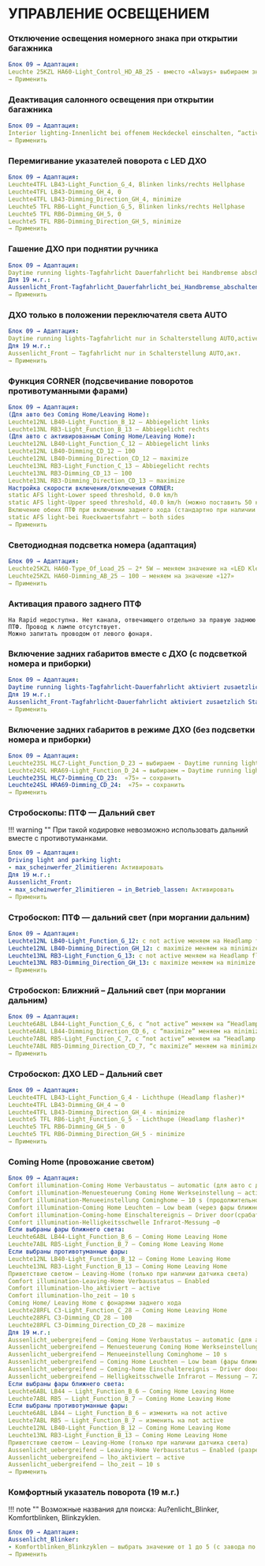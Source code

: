 
# УПРАВЛЕНИЕ ОСВЕЩЕНИЕМ

### Отключение освещения номерного знака при открытии багажника
``` yaml title="логин-пароль: 31347"
Блок 09 → Адаптация:
Leuchte 25KZL HA60-Light_Control_HD_AB_25 - вместо «Always» выбираем значение «Only if closed»
→ Применить
```

### Деактивация салонного освещения при открытии багажника
``` yaml title="логин-пароль: 31347"
Блок 09 → Адаптация:
Interior lighting-Innenlicht bei offenem Heckdeckel einschalten, “active поменять” на значение "not active"
→ Применить
```

### Перемигивание указателей поворота с LED ДХО
``` yaml title="логин-пароль: 31347"
Блок 09 → Адаптация:
Leuchte4TFL LB43-Light_Function_G_4, Blinken links/rechts Hellphase
Leuchte4TFL LB43-Dimming_GH_4, 0
Leuchte4TFL LB43-Dimming_Direction_GH_4, minimize
Leuchte5 TFL RB6-Light_Function_G_5, Blinken links/rechts Hellphase
Leuchte5 TFL RB6-Dimming_GH_5, 0
Leuchte5 TFL RB6-Dimming_Direction_GH_5, minimize
→ Применить
```

### Гашение ДХО при поднятии ручника
``` yaml title="логин-пароль: 31347"
Блок 09 → Адаптация:
Daytime running lights-Tagfahrlicht Dauerfahrlicht bei Handbremse abschalten — active
Для 19 м.г.:
Aussenlicht_Front-Tagfahrlicht_Dauerfahrlicht_bei_Handbremse_abschalten: Активировать
→ Применить
```

### ДХО только в положении переключателя света AUTO
``` yaml title="логин-пароль: 31347"
Блок 09 → Адаптация:
Daytime running lights-Tagfahrlicht nur in Schalterstellung AUTO,active
Для 19 м.г.:
Aussenlicht_Front — Tagfahrlicht nur in Schalterstellung AUTO,акт.
→ Применить
```

### Функция CORNER (подсвечивание поворотов противотуманными фарами)
``` yaml title="логин-пароль: 31347"
Блок 09 → Адаптация:
(Для авто без Coming Home/Leaving Home):
Leuchte12NL LB40-Light_Function_B_12 — Abbiegelicht links
Leuchte13NL RB3-Light_Function_B_13 — Abbiegelicht rechts
(Для авто с активированным Coming Home/Leaving Home):
Leuchte12NL LB40-Light_Function_C_12 – Abbiegelicht links
Leuchte12NL LB40-Dimming_CD_12 – 100
Leuchte12NL LB40-Dimming_Direction_CD_12 – maximize
Leuchte13NL RB3-Light_Function_C_13 – Abbiegelicht rechts
Leuchte13NL RB3-Dimming_CD_13 – 100
Leuchte13NL RB3-Dimming_Direction_CD_13 – maximize
Настройка скорости включения/отключения CORNER:
static AFS light-Lower speed threshold, 0.0 km/h
static AFS light-Upper speed threshold, 40.0 km/h (можно поставить 50 км/ч)
Включение обеих ПТФ при включении заднего хода (стандартно при наличии функции с завода)
static AFS light-bei Rueckwaertsfahrt – both sides
→ Применить
```

### Светодиодная подсветка номера (адаптация)
``` yaml title="логин-пароль: 31347"
Блок 09 → Адаптация:
Leuchte25KZL HA60-Type_Of_Load_25 — 2* 5W – меняем значение на «LED Kleinleistung ohne Open Load Diagnose» (LED)
Leuchte25KZL HA60-Dimming_AB_25 – 100 – меняем на значение «127»
→ Применить
```

### Активация правого заднего ПТФ
```
На Rapid недоступна. Нет канала, отвечающего отдельно за правую заднюю ПТФ. Провод к лампе отсутствует.
Можно запитать проводом от левого фонаря.
```

### Включение задних габаритов вместе с ДХО (с подсветкой номера и приборки)
``` yaml title="логин-пароль: 31347"
Блок 09 → Адаптация:
Daytime running lights-Tagfahrlicht-Dauerfahrlicht aktiviert zusaetzlich Standlicht: active
Для 19 м.г.:
Aussenlicht_Front-Tagfahrlicht-Dauerfahrlicht aktiviert zusaetzlich Standlicht: акт.
→ Применить
```

### Включение задних габаритов в режиме ДХО (без подсветки номера и приборки)
``` yaml title="логин-пароль: 31347"
Блок 09 → Адаптация:
Leuchte23SL HLC7-Light_Function_D_23 → выбираем - Daytime running lights → сохранить
Leuchte24SL HRA69-Light_Function_D_24 → выбираем → Daytime running lights → сохранить
Leuchte23SL HLC7-Dimming_CD_23:  «75» → сохранить
Leuchte24SL HRA69-Dimming_CD_24:  «75» → сохранить
→ Применить
```

### Стробоскопы: ПТФ — Дальний свет

!!! warning "" 
    При такой кодировке невозможно использовать дальний вместе с противотуманками.
    
``` yaml title="логин-пароль: 31347"
Блок 09 → Адаптация:
Driving light and parking light:
- max_scheinwerfer_2limitieren: Активировать
Для 19 м.г.:
Aussenlicht_Front:
- max_scheinwerfer_2limitieren → in_Betrieb_lassen: Активировать
→ Применить
```

### Стробоскоп: ПТФ — дальний свет (при моргании дальним)
``` yaml title="логин-пароль: 31347"
Блок 09 → Адаптация:
Leuchte12NL LB40-Light_Function_G_12: с not active меняем на Headlamp flasher
Leuchte12NL LB40-Dimming_Direction_GH_12: с maximize меняем на minimize
Leuchte13NL RB3-Light_Function_G_13: с not active меняем на Headlamp flasher
Leuchte13NL RB3-Dimming_Direction_GH_13: с maximize меняем на minimize
→ Применить
```

### Стробоскоп: Ближний – Дальний свет (при моргании дальним)
``` yaml title="логин-пароль: 31347"
Блок 09 → Адаптация:
Leuchte6ABL LB44-Light_Function_C_6, с “not active” меняем на “Headlamp flasher”
Leuchte6ABL LB44-Dimming_Direction_CD_6, с “maximize” меняем на minimize
Leuchte7ABL RB5-Light_Function_C_7, с “not active” меняем на “Headlamp flasher”
Leuchte7ABL RB5-Dimming_Direction_CD_7, “с maximize” меняем на minimize
→ Применить
```

### Стробоскоп: ДХО LED – Дальний свет
``` yaml title="логин-пароль: 31347"
Блок 09 → Адаптация:
Leuchte4TFL LB43-Light_Function_G_4 - Lichthupe (Headlamp flasher)*
Leuchte4TFL LB43-Dimming_GH_4 → 0
Leuchte4TFL LB43-Dimming_Direction_GH_4 - minimize
Leuchte5 TFL RB6-Light_Function_G_5 - Lichthupe (Headlamp flasher)*
Leuchte5 TFL RB6-Dimming_GH_5 - 0
Leuchte5 TFL RB6-Dimming_Direction_GH_5 - minimize
→ Применить
```

### Coming Home (провожание светом)
``` yaml title="логин-пароль: 31347"
Блок 09 → Адаптация:
Comfort illumination-Coming Home Verbaustatus – automatic (для авто с датчиком света) или manual (для авто без датчика света)
Comfort illumination-Menuesteuerung Coming Home Werkseinstellung – active
Comfort illumination-Menueeinstellung Cominghome – 10 s (продолжительность работы функции)
Comfort illumination-Coming Home Leuchten – Low beam (через фары ближнего света) или Fog light (через противотуманные фары)
Comfort illumination-Coming-home Einschaltereignis – Driver door(срабатывание от водительской двери) или Ignition (срабатывание от зажигания)
Comfort illumination-Helligkeitsschwelle Infrarot-Messung –0
Если выбраны фары ближнего света:
Leuchte6ABL LB44-Light_Function_B_6 – Coming Home Leaving Home
Leuchte7ABL RB5-Light_Function_B_7 – Coming Home Leaving Home
Если выбраны противотуманные фары:
Leuchte12NL LB40-Light_Function_B_12 — Coming Home Leaving Home
Leuchte13NL RB3-Light_Function_B_13 — Coming Home Leaving Home
Приветствие светом — Leaving-Home (только при наличии датчика света)
Comfort illumination-Leaving-Home Verbausstatus – Enabled
Comfort illumination-lho_aktiviert – active
Comfort illumination-lho_zeit – 10 s
Coming Home/ Leaving Home с фонарями заднего хода
Leuchte28RFL C3-Light_Function_C_28 – Coming Home Leaving Home
Leuchte28RFL C3-Dimming_CD_28 – 100
Leuchte28RFL C3-Dimming_Direction_CD_28 – maximize
Для 19 м.г.:
Aussenlicht_uebergreifend — Coming Home Verbaustatus – automatic (для авто с датчиком света) или manual (для авто без датчика света)
Aussenlicht_uebergreifend — Menuesteuerung Coming Home Werkseinstellung – active
Aussenlicht_uebergreifend — Menueeinstellung Cominghome – 10 s
Aussenlicht_uebergreifend — Coming Home Leuchten – Low beam (фары ближнего света) или Fog light (противотуманные фары)
Aussenlicht_uebergreifend — Coming-home Einschaltereignis – Driver door (для авто с датчиком света) или Ignition (для авто без датчика света)
Aussenlicht_uebergreifend — Helligkeitsschwelle Infrarot — Messung – 72.0
Если выбраны фары ближнего света:
Leuchte6ABL LB44 — Light_Function_B_6 – Coming Home Leaving Home
Leuchte7ABL RB5 — Light_Function_B_7 – Coming Home Leaving Home
Если выбраны противотуманные фары:
Leuchte6ABL LB44 — Light_Function_B_6 – изменить на not active
Leuchte7ABL RB5 — Light_Function_B_7 – изменить на not active
Leuchte12NL LB40-Light_Function_B_12 — Coming Home Leaving Home
Leuchte13NL RB3-Light_Function_B_13 — Coming Home Leaving Home
Приветствие светом — Leaving-Home (только при наличии датчика света)
Aussenlicht_uebergreifend — Leaving-Home Verbausstatus – Enabled (разрешено)
Aussenlicht_uebergreifend — lho_aktiviert – active
Aussenlicht_uebergreifend — lho_zeit – 10 s
→ Применить
```

### Комфортный указатель поворота (19 м.г.)

!!! note ""
    Возможные названия для поиска: Au?enlicht_Blinker, Komfortblinken, Blinkzyklen.
    
``` yaml title="логин-пароль: 31347"
Блок 09 → Адаптация:
Aussenlicht_Blinker:
- Komfortblinken_Blinkzyklen – выбрать значение от 1 до 5 (с завода по умолчанию – 3)
→ Применить
```
